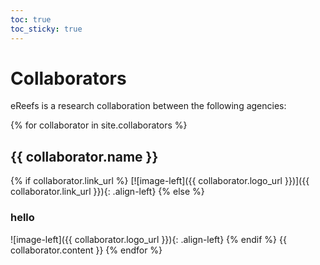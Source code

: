 ```yaml
---
toc: true
toc_sticky: true
---
```


# Collaborators

eReefs is a research collaboration between the following agencies:

{% for collaborator in site.collaborators %}
## {{ collaborator.name }}
  {% if collaborator.link_url %}
  [![image-left]({{ collaborator.logo_url }})]({{ collaborator.link_url }}){: .align-left}
  {% else %}
  ### hello
  ![image-left]({{ collaborator.logo_url }}){: .align-left}
  {% endif %}
  {{ collaborator.content }}
{% endfor %}
